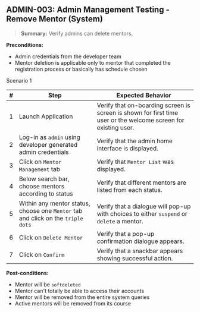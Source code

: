 ## **ADMIN-003:** Admin Management Testing - Remove Mentor (System)  

> **Summary:** Verify admins can delete mentors.  <br>

**Preconditions:** 
- Admin credentials from the developer team
- Mentor deletion is applicable only to mentor that completed the registration process or basically has schedule chosen



Scenario 1 

 | \# | Step | Expected Behavior | 
 |----|------|-------------------| 
 |  1 | Launch Application    | Verify that on-boarding screen  is screen is shown for first time user or the welcome screen for existing user.   | 
 |  2 | Log-in as `admin` using developer generated admin credentials       | Verify that the admin home interface is displayed.   | 
 |  3 | Click on `Mentor Management` tab     | Verify that `Mentor List` was displayed.   |
 |  4 | Below search bar, choose mentors according to status     | Verify that different mentors are listed from each status.   |
 |  5 | Within any mentor status, choose one `Mentor` tab and click on the `triple dots`    | Verify that a dialogue will pop-up with choices to either `suspend` or `delete` a mentor.   |
 |  6 | Click on `Delete Mentor`     | Verify that a pop-up confirmation dialogue appears.   |
 |  7 | Click on `Confirm`     | Verify that a snackbar appears showing successful action.  |
 
**Post-conditions:**  

 - Mentor will be `softdeleted`
 - Mentor can't totally be able to access their accounts
 - Mentor will be removed from the entire system queries
 - Active mentors will be removed from its course 

 
